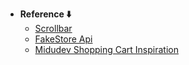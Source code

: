 - **Reference ⬇️**
  - [Scrollbar](https://scrollbar.app/)
  - [FakeStore Api](https://fakestoreapi.com/)
  - [Midudev Shopping Cart Inspiration](https://github.com/midudev/aprendiendo-react/tree/master/projects/06-shopping-cart)

